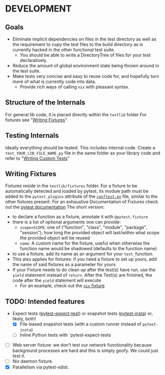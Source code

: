 # DEVELOPMENT
## Goals

- Eliminate implicit dependencies on files in the test directory as well as the requirement to copy the test files to the build directory as is currently hacked in the other functional test suite.
  - You should be able to write a DirectoryTree of files for your test declaratively.
- Reduce the amount of global environment state being thrown around in the test suite.
- Make tests very concise and easy to reuse code for, and hopefully turn more of what is currently code into data.
  - Provide rich ways of calling `nix` with pleasant syntax.

## Structure of the Internals

For general lib code, it is placed directly within the `testlib` folder
For fixtures see "[Writing Fixtures](#writing-fixtures)"

## Testing Internals

Ideally everything should be tested.
This includes internal code.
Create a `test_YOUR_LIB_FILE_NAME.py` file in the same folder as your library code
and refer to "[Writing Custom Tests](./USAGE.md#writing-othercustom-tests)"

## Writing Fixtures

Fixtures reside in the `testlib/fixtures` folder.
For a fixture to be automatically detected and loaded by pytest,
its module path must be added to the `pytest_plugins` attribute of the [`conftest.py`](./conftest.py) file,
similar to the other fixtures present.
For an exhaustive Documentation of Fixtures check out the [pytest documentation](https://docs.pytest.org/en/stable/how-to/fixtures.html)
The short version:
- to declare a function as a fixture, annotate it with `@pytest.fixture`
- there is a list of optional arguments one can provide:
  - `scope=SCOPE`: one of ("function", "class", "module", "package", "session"); how long the provided object will last/within what scope the provided object will be reused
  - `name`: A custom name for the fixture, useful when otherwise the function name would be shadowed (defaults to the function name)
- to use a fixture, add its name as an argument for your `test_`function.
- This also applies for fixtures: if you need a fixture to set up yours, add the name of said fixtures as a parameter for yours
- If your Fixture needs to do clean up after the test(s) have run, use the `yield` statement instead of `return`. After the Test(s) are finished, the code after the `yield` statement will execute
  - For an example, check out the [`nix` fixture](./testlib/fixtures/nix.py)

## TODO: Intended features

- Expect tests ([pytest-expect-test](https://pypi.org/project/pytest-expect-test/)) or snapshot tests ([pytest-insta](https://pypi.org/project/pytest-insta/)) or, likely, both!
  - [x] File-based snapshot tests (with a custom runner instead of `pytest-insta`)
  - [ ] Inline Python tests with `pytest-expect-tests
- [ ] Web server fixture: we don't test our network functionality because background processes are hard and this is simply goofy.
  We could just test it.
- [ ] Nix daemon fixture.
- [x] Parallelism via pytest-xdist.
